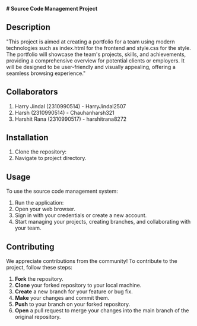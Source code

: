 **# Source Code Management Project**

## Description

"This project is aimed at creating a portfolio for a team using modern technologies such as index.html for the frontend and style.css for the style. The portfolio will showcase the team's projects, skills, and achievements, providing a comprehensive overview for potential clients or employers. It will be designed to be user-friendly and visually appealing, offering a seamless browsing experience."

## Collaborators
1. Harry Jindal (2310990514) - HarryJindal2507
2. Harsh (2310990514) - Chauhanharsh321
3. Harshit Rana (2310990517) - harshitrana8272 


## Installation
1. Clone the repository:
2. Navigate to project directory.

## Usage
To use the source code management system:
1. Run the application:
2. Open your web browser.
3. Sign in with your credentials or create a new account.
4. Start managing your projects, creating branches, and collaborating with your team.

## Contributing
We appreciate contributions from the community! To contribute to the project, follow these steps:

1. **Fork** the repository.
2. **Clone** your forked repository to your local machine.
3. **Create** a new branch for your feature or bug fix.
4. **Make** your changes and commit them.
5. **Push** to your branch on your forked repository.
6. **Open** a pull request to merge your changes into the main branch of the original repository.
